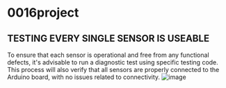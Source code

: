 # 0016project
## TESTING EVERY SINGLE SENSOR IS USEABLE

To ensure that each sensor is operational and free from any functional defects, it's advisable to run a diagnostic test using specific testing code. This process will also verify that all sensors are properly connected to the Arduino board, with no issues related to connectivity.
![image](https://github.com/xxu121/0016project/assets/146341729/fdcc0ee5-af4b-4b15-aa42-16862c053166)


